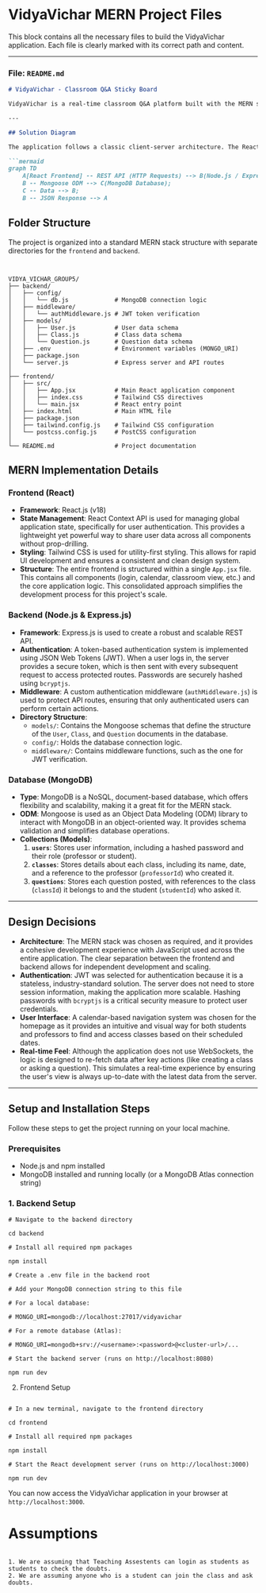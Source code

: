 # VidyaVichar MERN Project Files

This block contains all the necessary files to build the VidyaVichar application. Each file is clearly marked with its correct path and content.

---

### **File: `README.md`**

```markdown
# VidyaVichar - Classroom Q&A Sticky Board

VidyaVichar is a real-time classroom Q&A platform built with the MERN stack. It allows students to post questions during lectures, which appear as organized sticky notes for the instructor to view, manage, and answer, creating a more interactive and seamless learning environment.

---

## Solution Diagram

The application follows a classic client-server architecture. The React frontend communicates with the Express backend via a RESTful API. The backend handles business logic and interacts with the MongoDB database for persistent data storage.

```mermaid
graph TD
    A[React Frontend] -- REST API (HTTP Requests) --> B(Node.js / Express.js Server);
    B -- Mongoose ODM --> C(MongoDB Database);
    C -- Data --> B;
    B -- JSON Response --> A
```

## Folder Structure

The project is organized into a standard MERN stack structure with separate directories for the `frontend` and `backend`.

```


VIDYA_VICHAR_GROUP5/
├── backend/
│   ├── config/
│   │   └── db.js             # MongoDB connection logic
│   ├── middleware/
│   │   └── authMiddleware.js # JWT token verification
│   ├── models/
│   │   ├── User.js           # User data schema
│   │   ├── Class.js          # Class data schema
│   │   └── Question.js       # Question data schema
│   ├── .env                  # Environment variables (MONGO_URI)
│   ├── package.json
│   └── server.js             # Express server and API routes
│
├── frontend/
│   ├── src/
│   │   ├── App.jsx           # Main React application component
│   │   ├── index.css         # Tailwind CSS directives
│   │   └── main.jsx          # React entry point
│   ├── index.html            # Main HTML file
│   ├── package.json
│   ├── tailwind.config.js    # Tailwind CSS configuration
│   └── postcss.config.js     # PostCSS configuration
│
└── README.md                 # Project documentation

```
## MERN Implementation Details



### Frontend (React)


* ​**Framework**​: React.js (v18)
* ​**State Management**​: React Context API is used for managing global application state, specifically for user authentication. This provides a lightweight yet powerful way to share user data across all components without prop-drilling.
* ​**Styling**​: Tailwind CSS is used for utility-first styling. This allows for rapid UI development and ensures a consistent and clean design system.
* ​**Structure**​: The entire frontend is structured within a single `App.jsx` file. This contains all components (login, calendar, classroom view, etc.) and the core application logic. This consolidated approach simplifies the development process for this project's scale.


### Backend (Node.js & Express.js)


* ​**Framework**​: Express.js is used to create a robust and scalable REST API.
* ​**Authentication**​: A token-based authentication system is implemented using JSON Web Tokens (JWT). When a user logs in, the server provides a secure token, which is then sent with every subsequent request to access protected routes. Passwords are securely hashed using `bcryptjs`.
* ​**Middleware**​: A custom authentication middleware (`authMiddleware.js`) is used to protect API routes, ensuring that only authenticated users can perform certain actions.
* ​**Directory Structure**​:
  * `models/`: Contains the Mongoose schemas that define the structure of the `User`, `Class`, and `Question` documents in the database.
  * `config/`: Holds the database connection logic.
  * `middleware/`: Contains middleware functions, such as the one for JWT verification.


### Database (MongoDB)


* ​**Type**​: MongoDB is a NoSQL, document-based database, which offers flexibility and scalability, making it a great fit for the MERN stack.
* ​**ODM**​: Mongoose is used as an Object Data Modeling (ODM) library to interact with MongoDB in an object-oriented way. It provides schema validation and simplifies database operations.
* ​**Collections (Models)**​:
  1. ​**`users`**​: Stores user information, including a hashed password and their role (professor or student).
  1. ​**`classes`**​: Stores details about each class, including its name, date, and a reference to the professor (`professorId`) who created it.
  1. ​**`questions`**​: Stores each question posted, with references to the class (`classId`) it belongs to and the student (`studentId`) who asked it.

---


## Design Decisions


* ​**Architecture**​: The MERN stack was chosen as required, and it provides a cohesive development experience with JavaScript used across the entire application. The clear separation between the frontend and backend allows for independent development and scaling.
* ​**Authentication**​: JWT was selected for authentication because it is a stateless, industry-standard solution. The server does not need to store session information, making the application more scalable. Hashing passwords with `bcryptjs` is a critical security measure to protect user credentials.
* ​**User Interface**​: A calendar-based navigation system was chosen for the homepage as it provides an intuitive and visual way for both students and professors to find and access classes based on their scheduled dates.
* ​**Real-time Feel**​: Although the application does not use WebSockets, the logic is designed to re-fetch data after key actions (like creating a class or asking a question). This simulates a real-time experience by ensuring the user's view is always up-to-date with the latest data from the server.

---


## Setup and Installation Steps


Follow these steps to get the project running on your local machine.


### Prerequisites


* Node.js and npm installed
* MongoDB installed and running locally (or a MongoDB Atlas connection string)


### 1. Backend Setup
```
# Navigate to the backend directory

cd backend

# Install all required npm packages

npm install

# Create a .env file in the backend root

# Add your MongoDB connection string to this file

# For a local database:

# MONGO_URI=mongodb://localhost:27017/vidyavichar

# For a remote database (Atlas):

# MONGO_URI=mongodb+srv://<username>:<password>@<cluster-url>/...

# Start the backend server (runs on http://localhost:8080)

npm run dev

```
2. Frontend Setup
```

# In a new terminal, navigate to the frontend directory

cd frontend

# Install all required npm packages

npm install

# Start the React development server (runs on http://localhost:3000)

npm run dev

```
You can now access the VidyaVichar application in your browser at `http://localhost:3000`.


# Assumptions
```

1. We are assuming that Teaching Assestents can login as students as students to check the doubts.
2. We are assuming anyone who is a student can join the class and ask doubts.

```


